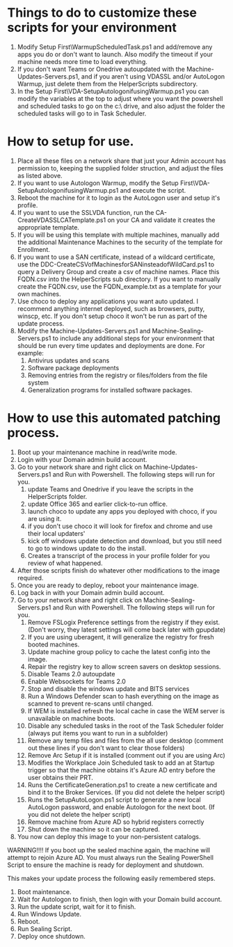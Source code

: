 # Things to do to customize these scripts for your environment

1. Modify Setup First\WarmupScheduledTask.ps1 and add/remove any apps you do or don't want to launch.  Also modify the timeout if your machine needs more time to load everything.
2. If you don't want Teams or Onedrive autoupdated with the Machine-Updates-Servers.ps1, and if you aren't using VDASSL and/or AutoLogon Warmup, just delete them from the HelperScripts subdirectory.
3. In the Setup First\VDA-SetupAutologonifusingWarmup.ps1 you can modify the variables at the top to adjust where you want the powershell and scheduled tasks to go on the c:\ drive, and also adjust the folder the scheduled tasks will go to in Task Scheduler.

# How to setup for use.

1. Place all these files on a network share that just your Admin account has permission to, keeping the supplied folder struction, and adjust the files as listed above.
2. If you want to use Autologon Warmup, modify the Setup First\VDA-SetupAutologonifusingWarmup.ps1 and execute the script.
3. Reboot the machine for it to login as the AutoLogon user and setup it's profile.
4. If you want to use the SSLVDA function, run the CA-CreateVDASSLCATemplate.ps1 on your CA and validate it creates the appropriate template.
5. If you will be using this template with multiple machines, manually add the additional Maintenance Machines to the security of the template for Enrollment.
6. If you want to use a SAN certificate, instead of a wildcard certificate, use the DDC-CreateCSVofMachinesforSANinsteadofWildCard.ps1 to query a Delivery Group and create a csv of machine names.  Place this FQDN.csv into the HelperScripts sub directory.  If you want to manually create the FQDN.csv, use the FQDN_example.txt as a template for your own machines.
7. Use choco to deploy any applications you want auto updated.  I recommend anything internet deployed, such as browsers, putty, winscp, etc.  If you don't setup choco it won't be run as part of the update process.
8. Modify the Machine-Updates-Servers.ps1 and Machine-Sealing-Servers.ps1 to include any additional steps for your environment that should be run every time updates and deployments are done.  For example:
    1. Antivirus updates and scans
    2. Software package deployments
    3. Removing entries from the registry or files/folders from the file system
    4. Generalization programs for installed software packages.

# How to use this automated patching process.
1. Boot up your maintenance machine in read/write mode.
2. Login with your Domain admin build account.
3. Go to your network share and right click on Machine-Updates-Servers.ps1 and Run with Powershell.  The following steps will run for you.
    1. update Teams and Onedrive if you leave the scripts in the HelperScripts folder.
    2. update Office 365 and earlier click-to-run office.
    3. launch choco to update any apps you deployed with choco, if you are using it.
    4. if you don't use choco it will look for firefox and chrome and use their local updaters'
    5. kick off windows update detection and download, but you still need to go to windows update to do the install.
    6. Creates a transcript of the process in your profile folder for you review of what happened.
4. After those scripts finish do whatever other modifications to the image required.
5. Once you are ready to deploy, reboot your maintenance image.
6. Log back in with your Domain admin build account.
7. Go to your network share and right click on Machine-Sealing-Servers.ps1 and Run with Powershell.  The following steps will run for you.
    1. Remove FSLogix Preference settings from the registry if they exist. (Don't worry, they latest settings will come back later with gpupdate)
    2. If you are using uberagent, it will generalize the registry for fresh booted machines.
    3. Update machine group policy to cache the latest config into the image.
    4. Repair the registry key to allow screen savers on desktop sessions.
    5. Disable Teams 2.0 autoupdate
    6. Enable Websockets for Teams 2.0
    7. Stop and disable the windows update and BITS services
    8. Run a Windows Defender scan to hash everything on the image as scanned to prevent re-scans until changed.
    9. If WEM is installed refresh the local cache in case the WEM server is unavailable on machine boots.
    10. Disable any scheduled tasks in the root of the Task Scheduler folder (always put items you want to run in a subfolder)
    11. Remove any temp files and files from the all user desktop (comment out these lines if you don't want to clear those folders)
    12. Remove Arc Setup if it is installed (comment out if you are using Arc)
    13. Modifies the Workplace Join Scheduled task to add an at Startup trigger so that the machine obtains it's Azure AD entry before the user obtains their PRT.
    14. Runs the CertificateGeneration.ps1 to create a new certificate and bind it to the Broker Services. (If you did not delete the helper script)
    15. Runs the SetupAutoLogon.ps1 script to generate a new local AutoLogon password, and enable Autologon for the next boot. (If you did not delete the helper script)
    16. Remove machine from Azure AD so hybrid registers correctly
    17.  Shut down the machine so it can be captured.
8. You now can deploy this image to your non-persistent catalogs.

WARNING!!!!
If you boot up the sealed machine again, the machine will attempt to rejoin Azure AD.  You must always run the Sealing PowerShell Script to ensure the machine is ready for deployment and shutdown.


This makes your update process the following easily remembered steps.
1. Boot maintenance.
2. Wait for Autologon to finish, then login with your Domain build account.
3. Run the update script, wait for it to finish.
4. Run Windows Update.
5. Reboot.
6. Run Sealing Script.
7. Deploy once shutdown.